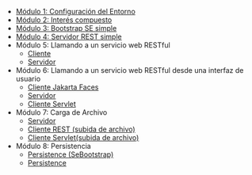 
* [Módulo 1: Configuración del Entorno](mod_01_environment_setup/README_ES.md)
* [Módulo 2: Interés compuesto](mod_02_compoundinterest_participant/README.md)
* [Módulo 3: Bootstrap SE simple](mod_03_restsebootstrap_participant/README.md)
* [Módulo 4: Servidor REST simple](mod_04_restserver_participant/README.md)
* Módulo 5: Llamando a un servicio web RESTful
   -  [Cliente](mod_05_restclient_participant/README.md)
   -  [Servidor](mod_05_restserver/README.md)
* Módulo 6: Llamando a un servicio web RESTful desde una interfaz de usuario
   - [Cliente Jakarta Faces](mod_06_jsfclient_participant/README.md)
   - [Servidor](mod_06_restserver/README.md)
   - [Cliente Servlet](mod_06_servletclient_participant/README.md)
* Módulo 7: Carga de Archivo
   - [Servidor](mod_07_multipart_server_participant/README.md)
   - [Cliente REST (subida de archivo)](mod_07_restclientupload_participant/README.md)
   - [Cliente Servlet(subida de archivo)](mod_07_servletclientmultipart_participant/README.md)
* Módulo 8: Persistencia
   - [Persistence (SeBootstrap)](mod_08_JPA_RestSeBootstrap_participant/README.md)
   - [Persistence](mod_08_JPA_Server_participant/README.md)
